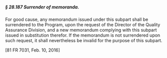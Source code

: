 ##### § 28.187 Surrender of memoranda. #####

For good cause, any memorandum issued under this subpart shall be surrendered to the Program, upon the request of the Director of the Quality Assurance Division, and a new memorandum complying with this subpart issued in substitution therefor. If the memorandum is not surrendered upon such request, it shall nevertheless be invalid for the purpose of this subpart.

[81 FR 7031, Feb. 10, 2016]
